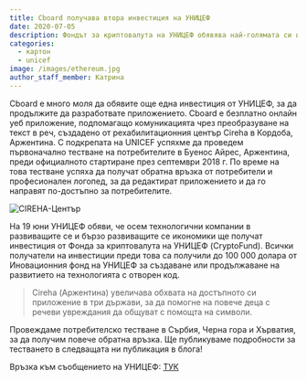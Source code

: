 ```yaml
---
title: Cboard получава втора инвестиция на УНИЦЕФ
date: 2020-07-05
description: Фондът за криптовалута на УНИЦЕФ обявява най-голямата си инвестиция на стартиращи фирми в развиващите се и нововъзникващите икономики
categories:
  - картон
  - unicef
image: /images/ethereum.jpg
author_staff_member: Катрина
---
```

Cboard е много моля да обявите още една инвестиция от УНИЦЕФ, за да продължите да разработвате приложението. Cboard е безплатно онлайн уеб приложение, подпомагащо комуникацията чрез преобразуване на текст в реч, създадено от рехабилитационния център Cireha в Кордоба, Аржентина. С подкрепата на UNICEF успяхме да проведем първоначално тестване на потребителите в Буенос Айрес, Аржентина, преди официалното стартиране през септември 2018 г. По време на това тестване успяха да получат обратна връзка от потребители и професионален логопед, за да редактират приложението и да го направят по-достъпно за потребителите.

![CIREHA-Център](/images/cireha12.jpg)

На 19 юни УНИЦЕФ обяви, че осем технологични компании в развиващите се и бързо развиващите се икономики ще получат инвестиция от Фонда за криптовалута на УНИЦЕФ (CryptoFund). Всички получатели на инвестиции преди това са получили до 100 000 долара от Иновационния фонд на УНИЦЕФ за създаване или продължаване на развитието на технологията с отворен код.

> Cireha (Аржентина) увеличава обхвата на достъпното си приложение в три държави, за да помогне на повече деца с речеви увреждания да общуват с помощта на символи.

Провеждаме потребителско тестване в Сърбия, Черна гора и Хърватия, за да получим повече обратна връзка. Ще публикуваме подробности за тестването в следващата ни публикация в блога!

Връзка към съобщението на УНИЦЕФ: [ТУК](https://www.unicef.org/press-releases/unicef-cryptocurrency-fund-announces-its-largest-investment-startups-developing-and)